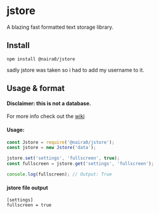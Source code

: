# jstore
A blazing fast formatted text storage library.

## Install
`npm install @naira0/jstore` 

sadly jstore was taken so i had to add my username to it.

## Usage & format

#### Disclaimer: this is not a database.

For more info check out the [wiki](https://github.com/Naira0terminator/jstore/wiki)

#### Usage:
```javascript
const Jstore = require('@naira0/jstore');
const jstore = new Jstore('data');

jstore.set('settings', 'fullscreen', true);
const fullscreen = jstore.get('settings', 'fullscreen');

console.log(fullscreen); // Output: True
```

#### jstore file output
```
[settings]
fullscreen = true
```
